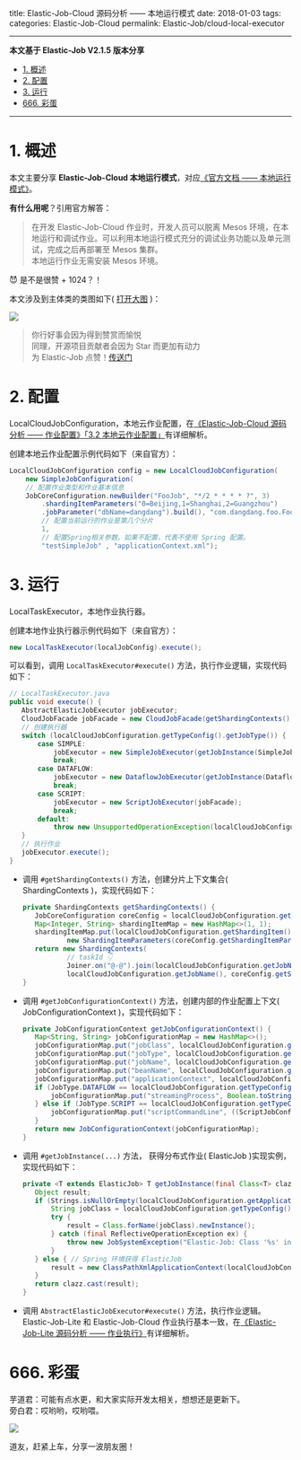 title: Elastic-Job-Cloud 源码分析 —— 本地运行模式
date: 2018-01-03
tags:
categories: Elastic-Job-Cloud
permalink: Elastic-Job/cloud-local-executor

-------

**本文基于 Elastic-Job V2.1.5 版本分享**

- [1. 概述](#)
- [2. 配置](#)
- [3. 运行](#)
- [666. 彩蛋](#)

-------

# 1. 概述

本文主要分享 **Elastic-Job-Cloud 本地运行模式**，对应[《官方文档 —— 本地运行模式》](http://elasticjob.io/docs/elastic-job-cloud/02-guide/local-executor/)。

**有什么用呢**？引用官方解答：

> 在开发 Elastic-Job-Cloud 作业时，开发人员可以脱离 Mesos 环境，在本地运行和调试作业。可以利用本地运行模式充分的调试业务功能以及单元测试，完成之后再部署至 Mesos 集群。  
> 本地运行作业无需安装 Mesos 环境。

😈 是不是很赞 + 1024？！

本文涉及到主体类的类图如下( [打开大图](http://www.yunai.me/images/Elastic-Job/2018_01_03/01.png) )：

![](http://www.yunai.me/images/Elastic-Job/2018_01_03/01.png)

> 你行好事会因为得到赞赏而愉悦  
> 同理，开源项目贡献者会因为 Star 而更加有动力  
> 为 Elastic-Job 点赞！[传送门](https://github.com/dangdangdotcom/elastic-job/stargazers)

# 2. 配置

LocalCloudJobConfiguration，本地云作业配置，在[《Elastic-Job-Cloud 源码分析 —— 作业配置》「3.2 本地云作业配置」](http://www.yunai.me/Elastic-Job/cloud-local-executor/?self)有详细解析。

创建本地云作业配置示例代码如下（来自官方）：

```Java
LocalCloudJobConfiguration config = new LocalCloudJobConfiguration(
    new SimpleJobConfiguration(
    // 配置作业类型和作业基本信息
    JobCoreConfiguration.newBuilder("FooJob", "*/2 * * * * ?", 3) 
        .shardingItemParameters("0=Beijing,1=Shanghai,2=Guangzhou")
        .jobParameter("dbName=dangdang").build(), "com.dangdang.foo.FooJob"),
        // 配置当前运行的作业是第几个分片 
        1,  
        // 配置Spring相关参数。如果不配置，代表不使用 Spring 配置。
        "testSimpleJob" , "applicationContext.xml"); 
```

# 3. 运行

LocalTaskExecutor，本地作业执行器。

创建本地作业执行器示例代码如下（来自官方）：

``` Java
new LocalTaskExecutor(localJobConfig).execute();
```

可以看到，调用 `LocalTaskExecutor#execute()` 方法，执行作业逻辑，实现代码如下：

```Java
// LocalTaskExecutor.java
public void execute() {
   AbstractElasticJobExecutor jobExecutor;
   CloudJobFacade jobFacade = new CloudJobFacade(getShardingContexts(), getJobConfigurationContext(), new JobEventBus());
   // 创建执行器
   switch (localCloudJobConfiguration.getTypeConfig().getJobType()) {
       case SIMPLE:
           jobExecutor = new SimpleJobExecutor(getJobInstance(SimpleJob.class), jobFacade);
           break;
       case DATAFLOW:
           jobExecutor = new DataflowJobExecutor(getJobInstance(DataflowJob.class), jobFacade);
           break;
       case SCRIPT:
           jobExecutor = new ScriptJobExecutor(jobFacade);
           break;
       default:
           throw new UnsupportedOperationException(localCloudJobConfiguration.getTypeConfig().getJobType().name());
   }
   // 执行作业
   jobExecutor.execute();
}
```

* 调用 `#getShardingContexts()` 方法，创建分片上下文集合( ShardingContexts )，实现代码如下：

    ```Java
    private ShardingContexts getShardingContexts() {
       JobCoreConfiguration coreConfig = localCloudJobConfiguration.getTypeConfig().getCoreConfig();
       Map<Integer, String> shardingItemMap = new HashMap<>(1, 1);
       shardingItemMap.put(localCloudJobConfiguration.getShardingItem(),
               new ShardingItemParameters(coreConfig.getShardingItemParameters()).getMap().get(localCloudJobConfiguration.getShardingItem()));
       return new ShardingContexts(
               // taskId 👇
               Joiner.on("@-@").join(localCloudJobConfiguration.getJobName(), localCloudJobConfiguration.getShardingItem(), "READY", "foo_slave_id", "foo_uuid"),
               localCloudJobConfiguration.getJobName(), coreConfig.getShardingTotalCount(), coreConfig.getJobParameter(), shardingItemMap);
    }
    ```

* 调用 `#getJobConfigurationContext()` 方法，创建内部的作业配置上下文( JobConfigurationContext )，实现代码如下：

    ```Java
    private JobConfigurationContext getJobConfigurationContext() {
       Map<String, String> jobConfigurationMap = new HashMap<>();
       jobConfigurationMap.put("jobClass", localCloudJobConfiguration.getTypeConfig().getJobClass());
       jobConfigurationMap.put("jobType", localCloudJobConfiguration.getTypeConfig().getJobType().name());
       jobConfigurationMap.put("jobName", localCloudJobConfiguration.getJobName());
       jobConfigurationMap.put("beanName", localCloudJobConfiguration.getBeanName());
       jobConfigurationMap.put("applicationContext", localCloudJobConfiguration.getApplicationContext());
       if (JobType.DATAFLOW == localCloudJobConfiguration.getTypeConfig().getJobType()) { // 数据流作业
           jobConfigurationMap.put("streamingProcess", Boolean.toString(((DataflowJobConfiguration) localCloudJobConfiguration.getTypeConfig()).isStreamingProcess()));
       } else if (JobType.SCRIPT == localCloudJobConfiguration.getTypeConfig().getJobType()) { // 脚本作业
           jobConfigurationMap.put("scriptCommandLine", ((ScriptJobConfiguration) localCloudJobConfiguration.getTypeConfig()).getScriptCommandLine());
       }
       return new JobConfigurationContext(jobConfigurationMap);
    }
    ```

* 调用 `#getJobInstance(...)` 方法， 获得分布式作业( ElasticJob )实现实例，实现代码如下：

    ```Java
    private <T extends ElasticJob> T getJobInstance(final Class<T> clazz) {
       Object result;
       if (Strings.isNullOrEmpty(localCloudJobConfiguration.getApplicationContext())) { // 直接创建 ElasticJob
           String jobClass = localCloudJobConfiguration.getTypeConfig().getJobClass();
           try {
               result = Class.forName(jobClass).newInstance();
           } catch (final ReflectiveOperationException ex) {
               throw new JobSystemException("Elastic-Job: Class '%s' initialize failure, the error message is '%s'.", jobClass, ex.getMessage());
           }
       } else { // Spring 环境获得 ElasticJob
           result = new ClassPathXmlApplicationContext(localCloudJobConfiguration.getApplicationContext()).getBean(localCloudJobConfiguration.getBeanName());
       }
       return clazz.cast(result);
    }
    ```

* 调用 `AbstractElasticJobExecutor#execute()` 方法，执行作业逻辑。 Elastic-Job-Lite 和 Elastic-Job-Cloud 作业执行基本一致，在[《Elastic-Job-Lite 源码分析 —— 作业执行》](http://www.yunai.me/Elastic-Job/job-execute/?self)有详细解析。

# 666. 彩蛋

芋道君：可能有点水更，和大家实际开发太相关，想想还是更新下。  
旁白君：哎哟哟，哎哟喂。

![](http://www.yunai.me/images/Elastic-Job/2018_01_03/02.png)

道友，赶紧上车，分享一波朋友圈！


